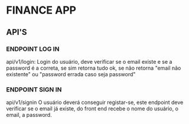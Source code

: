 # FINANCE APP

## API'S

### ENDPOINT LOG IN
api/v1/login:
Login do usuário, deve verificar se o email existe e se a password é a correta, se sim retorna tudo ok, se não retorna "email não existente" ou "password errada caso seja password"

### ENDPOINT SIGN IN
api/v1/signin
O usuário deverá conseguir registar-se, este endpoint deve verificar se o email já existe, do front end recebe o nome do usuário, o email, a password.